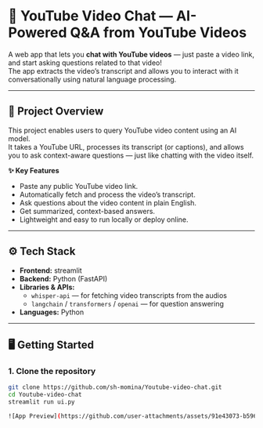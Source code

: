 # 🎥 YouTube Video Chat — AI-Powered Q&A from YouTube Videos  

A web app that lets you **chat with YouTube videos** — just paste a video link, and start asking questions related to that video!  
The app extracts the video’s transcript and allows you to interact with it conversationally using natural language processing.  

---

## 🧩 Project Overview

This project enables users to query YouTube video content using an AI model.  
It takes a YouTube URL, processes its transcript (or captions), and allows you to ask context-aware questions — just like chatting with the video itself.

**✨ Key Features**
- Paste any public YouTube video link.  
- Automatically fetch and process the video’s transcript.  
- Ask questions about the video content in plain English.  
- Get summarized, context-based answers.  
- Lightweight and easy to run locally or deploy online.  

---

## ⚙️ Tech Stack

- **Frontend:** streamlit  
- **Backend:** Python (FastAPI)  
- **Libraries & APIs:**
  - `whisper-api` — for fetching video transcripts from the audios   
  - `langchain` / `transformers` / `openai` — for question answering
- **Languages:** Python 

---

## 🖥️ Getting Started

### 1. Clone the repository  
```bash
git clone https://github.com/sh-momina/Youtube-video-chat.git
cd Youtube-video-chat
streamlit run ui.py

![App Preview](https://github.com/user-attachments/assets/91e43073-b596-4b91-bb65-c3304747f48d)

